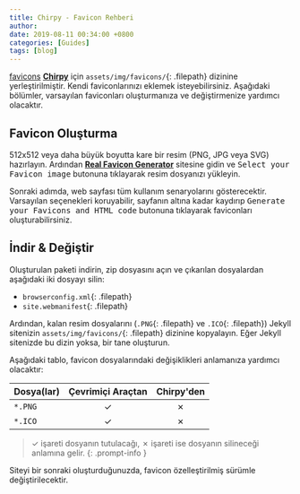 ```yaml
---
title: Chirpy - Favicon Rehberi
author: 
date: 2019-08-11 00:34:00 +0800
categories: [Guides]
tags: [blog]
---
```

[favicons](https://www.favicon-generator.org/about/) [**Chirpy**](https://github.com/cotes2020/jekyll-theme-chirpy/) için `assets/img/favicons/`{: .filepath} dizinine yerleştirilmiştir. Kendi faviconlarınızı eklemek isteyebilirsiniz. Aşağıdaki bölümler, varsayılan faviconları oluşturmanıza ve değiştirmenize yardımcı olacaktır.

## Favicon Oluşturma

512x512 veya daha büyük boyutta kare bir resim (PNG, JPG veya SVG) hazırlayın. Ardından [**Real Favicon Generator**](https://realfavicongenerator.net/) sitesine gidin ve <kbd>Select your Favicon image</kbd> butonuna tıklayarak resim dosyanızı yükleyin.

Sonraki adımda, web sayfası tüm kullanım senaryolarını gösterecektir. Varsayılan seçenekleri koruyabilir, sayfanın altına kadar kaydırıp <kbd>Generate your Favicons and HTML code</kbd> butonuna tıklayarak faviconları oluşturabilirsiniz.

## İndir & Değiştir

Oluşturulan paketi indirin, zip dosyasını açın ve çıkarılan dosyalardan aşağıdaki iki dosyayı silin:

- `browserconfig.xml`{: .filepath}
- `site.webmanifest`{: .filepath}

Ardından, kalan resim dosyalarını (`.PNG`{: .filepath} ve `.ICO`{: .filepath}) Jekyll sitenizin `assets/img/favicons/`{: .filepath} dizinine kopyalayın. Eğer Jekyll sitenizde bu dizin yoksa, bir tane oluşturun.

Aşağıdaki tablo, favicon dosyalarındaki değişiklikleri anlamanıza yardımcı olacaktır:

| Dosya(lar)          | Çevrimiçi Araçtan                | Chirpy'den  |
|---------------------|:---------------------------------:|:-----------:|
| `*.PNG`             | ✓                                 | ✗           |
| `*.ICO`             | ✓                                 | ✗           |

> ✓ işareti dosyanın tutulacağı, ✗ işareti ise dosyanın silineceği anlamına gelir.
{: .prompt-info }

Siteyi bir sonraki oluşturduğunuzda, favicon özelleştirilmiş sürümle değiştirilecektir.